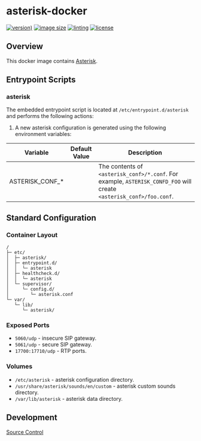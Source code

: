 # asterisk-docker

[![version)](https://img.shields.io/docker/v/crashvb/asterisk/latest)](https://hub.docker.com/repository/docker/crashvb/asterisk)
[![image size](https://img.shields.io/docker/image-size/crashvb/asterisk/latest)](https://hub.docker.com/repository/docker/crashvb/asterisk)
[![linting](https://img.shields.io/badge/linting-hadolint-yellow)](https://github.com/hadolint/hadolint)
[![license](https://img.shields.io/github/license/crashvb/asterisk-docker.svg)](https://github.com/crashvb/asterisk-docker/blob/master/LICENSE.md)

## Overview

This docker image contains [Asterisk](https://www.asterisk.org/).

## Entrypoint Scripts

### asterisk

The embedded entrypoint script is located at `/etc/entrypoint.d/asterisk` and performs the following actions:

1. A new asterisk configuration is generated using the following environment variables:

 | Variable | Default Value | Description |
 | -------- | ------------- | ----------- |
 | ASTERISK\_CONF\_* | | The contents of `<asterisk_conf>/*.conf`. For example, `ASTERISK_CONFD_FOO` will create `<asterisk_conf>/foo.conf`.|

## Standard Configuration

### Container Layout

```
/
├─ etc/
│  ├─ asterisk/
│  ├─ entrypoint.d/
│  │  └─ asterisk
│  ├─ healthcheck.d/
│  │  └─ asterisk
│  └─ supervisor/
│     └─ config.d/
│        └─ asterisk.conf
└─ var/
   └─ lib/
      └─ asterisk/
```

### Exposed Ports

* `5060/udp` - insecure SIP gateway.
* `5061/udp` - secure SIP gateway.
* `17700:17710/udp` - RTP ports.

### Volumes

* `/etc/asterisk` - asterisk configuration directory.
* `/usr/share/asterisk/sounds/en/custom` - asterisk custom sounds directory.
* `/var/lib/asterisk` - asterisk data directory.

## Development

[Source Control](https://github.com/crashvb/asterisk-docker)

